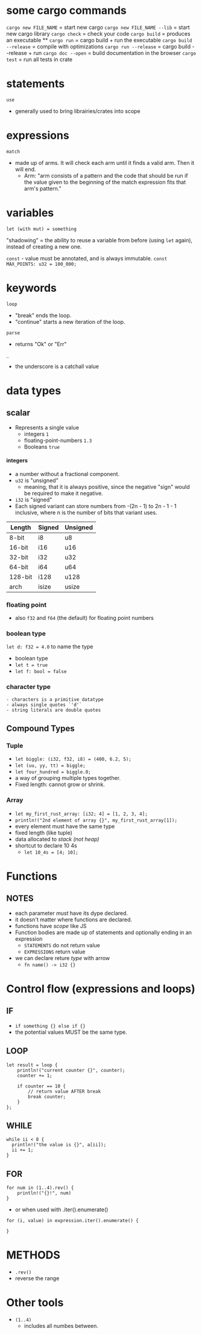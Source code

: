 # some cargo **commands**

`cargo new FILE_NAME` = start new cargo
`cargo new FILE_NAME --lib` = start new cargo library
`cargo check` = check your code
`cargo build` = produces an executable
\*\* `cargo run` = cargo build + run the executable
`cargo build --release` = compile with optimizations
`cargo run --release` = cargo build --release + run
`cargo doc --open` = build documentation in the browser
`cargo test` = run all tests in crate

# statements

`use`

- generally used to bring librairies/crates into scope

# expressions

`match`

- made up of arms. It will check each arm until it finds a valid arm. Then it will end.
  - Arm: "arm consists of a pattern and the code that should be run if the value given to the beginning of the match expression fits that arm's pattern."

# variables

`let (with mut) = something`

"shadowing" = the ability to reuse a variable from before (using `let` again), instead of creating a new one.

`const` - value must be annotated, and is always immutable.
`const MAX_POINTS: u32 = 100_000;`

# keywords

`loop`

- "break" ends the loop.
- "continue" starts a new iteration of the loop.

`parse`

- returns "Ok" or "Err"

`_`

- the underscore is a catchall value

# data types

## scalar

- Represents a single value
  - integers `1`
  - floating-point-numbers `1.3`
  - Booleans `true`

#### integers

- a number without a fractional component.
- `u32` is "unsigned"
  - meaning, that it is always positive, since the negative "sign" would be required to make it negative.
- `i32` is "signed"
- Each signed variant can store numbers from -(2n - 1) to 2n - 1 - 1 inclusive, where n is the number of bits that variant uses.

| Length  | Signed | Unsigned |
| ------- | ------ | -------- |
| 8-bit   | i8     | u8       |
| 16-bit  | i16    | u16      |
| 32-bit  | i32    | u32      |
| 64-bit  | i64    | u64      |
| 128-bit | i128   | u128     |
| arch    | isize  | usize    |

### floating point

- also `f32` and `f64` (the default) for floating point numbers

### boolean type

`let d: f32 = 4.0` to name the type

- boolean type
- `let t = true`
- `let f: bool = false`

### character type

    - characters is a primitive datatype
    - always single quotes `'d'`
    - string literals are double quotes

## Compound Types

### Tuple

- `let biggle: (i32, f32, i8) = (400, 6.2, 5);`
- `let (uu, yy, tt) = biggle;`
- `let four_hundred = biggle.0;`
- a way of grouping multiple types together.
- Fixed length: cannot grow or shrink.

### Array

- `let my_first_rust_array: [i32; 4] = [1, 2, 3, 4];`
- `println!("2nd element of array {}", my_first_rust_array[1]);`
- every element must have the same type
- fixed length (like tuple)
- data allocated to _stack (not heap)_
- shortcut to declare 10 4s
  - `let 10_4s = [4; 10];`

# Functions

## NOTES

- each parameter _must_ have its dype declared.
- it doesn't matter where functions are declared.
- functions have _scope_ like JS
- Function bodies are made up of statements and optionally ending in an expression
  - `STATEMENTS` do not return value
  - `EXPRESSIONS` return value
- we can declare reture _type_ with arrow
  - `fn name() -> i32 {}`

# Control flow (expressions and loops)

## IF

- `if something {} else if {}`
- the potential values MUST be the same type.

## LOOP

```
let result = loop {
    println!("current counter {}", counter);
    counter += 1;

    if counter == 10 {
        // return value AFTER break
        break counter;
    }
};
```

## WHILE

```
while ii < 8 {
  println!("the value is {}", a[ii]);
  ii += 1;
}
```

## FOR

```
for num in (1..4).rev() {
    println!("{}!", num)
}
```

- or when used with .iter().enumerate()

```
for (i, value) in expression.iter().enumerate() {

}
```

# METHODS

- `.rev()`
- reverse the range

# Other tools

- `(1..4)`
  - includes all numbes between.
